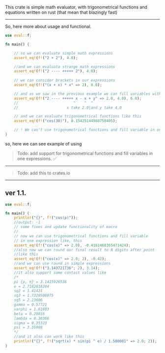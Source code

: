 This crate is simple math evaluator, with trigonometrical functions and equations written on rust (that mean that blazingly fast)

---

So, here more about usage and functional.

```rust
use eval::f;

fn main() {

    // so we can evaluate simple math expressions
    assert_eq!(f!("2 + 2"), 4.0);

    //and we can evaluata strange math expressions
    assert_eq!(f!("2 ---- +++++ 2"), 4.0);
    
    // we can consider brackets in our expressions
    assert_eq!(f!("(x + x) * x" => 2), 8.0); 

    // and as we saw in the previous example we can fill variables with some values
    assert_eq!(f!("2 ---- +++++ x - x + y" => 2.0, 4.0), 6.0);
    //                         ^    ^  ^
    //                      x take 2.0|and y take 4.0    

    // and we can evaluate trigonometrical functions like this 
    assert_eq!(f!("cos(30)"), 0.15425144988758405);

    // ! We can't use trigonometrical functions and fill variable in one expression
}
```

so, here we can see example of using

> Todo: add support for trigonometrical functions and fill variables in one expressions. ✅
---
> Todo: add this to crates.io

---
## ver 1.1.
```rust
use eval::f;

fn main() {
    println!("{}", f!("cos(p)"));
    //output: -1
    // some fixes and update functionality of macro
    //
    // now we can use trigonometrical functions and fill variable
    // in one expression like, this
    assert_eq!(f!("cos(x)" => 2.0), -0.4161468365471424);
    //also now we can round our final result to N digits after point
    //like this
    assert_eq!(f!("cos(x)" => 2.0; 2), -0.42);
    //and we can use round in simple expressions
    assert_eq!(f!("3.143721736"; 2), 3.14);
    //it also support some contast values like
    /*
    pi {p, π} = 3.1415926536
    e = 2.7182818284
    sq2 = 1.41421
    sq3 = 1.7320508075
    sq5 = 2.23606
    gamma = 0.57721
    varphi = 1.61803
    beta = 0.28016
    lambda = 0.30366
    sigma = 0.35323
    psi = 3.35988
    */
    //and it also can work like this
    println!("{}", f!("sqrt(x) * sin(pi ^ e) / 1.500001" => 2.0; 2));
}
```
